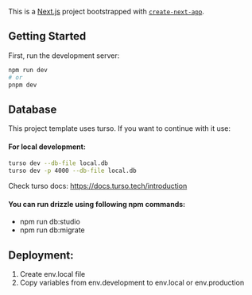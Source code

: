 This is a [Next.js](https://nextjs.org) project bootstrapped with [`create-next-app`](https://nextjs.org/docs/app/api-reference/cli/create-next-app).

## Getting Started

First, run the development server:

```bash
npm run dev
# or
pnpm dev
```

## Database

This project template uses turso. If you want to continue with it use:

#### For local development:

```bash
turso dev --db-file local.db
turso dev -p 4000 --db-file local.db
```

Check turso docs: https://docs.turso.tech/introduction

#### You can run drizzle using following npm commands:

-   npm run db:studio
-   npm run db:migrate

## Deployment:

1. Create env.local file
2. Copy variables from env.development to env.local or env.production
